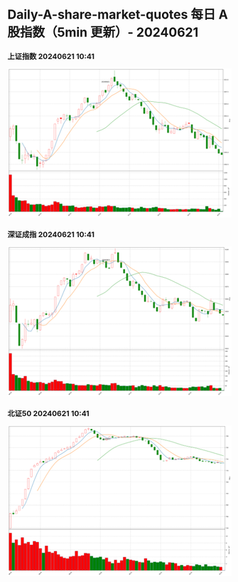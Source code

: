 
# Daily-A-share-market-quotes 每日 A 股指数（5min 更新）- 20240621

### 上证指数 20240621 10:41
![](./fig/2024/6/20240621-sh000001.png)

### 深证成指 20240621 10:41
![](./fig/2024/6/20240621-sz399001.png)

### 北证50 20240621 10:41
![](./fig/2024/6/20240621-bj899050.png)

